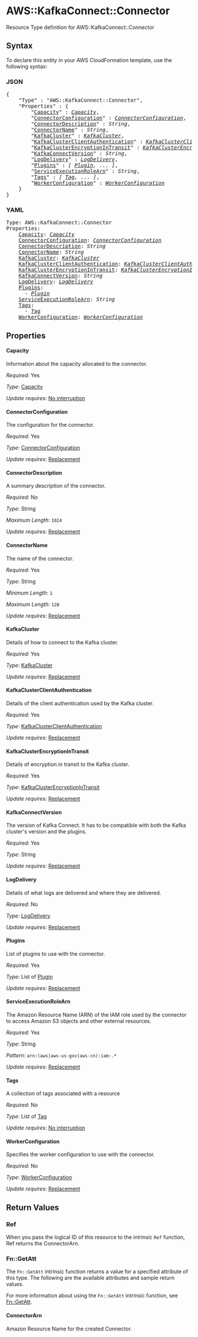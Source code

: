 # AWS::KafkaConnect::Connector

Resource Type definition for AWS::KafkaConnect::Connector

## Syntax

To declare this entity in your AWS CloudFormation template, use the following syntax:

### JSON

<pre>
{
    "Type" : "AWS::KafkaConnect::Connector",
    "Properties" : {
        "<a href="#capacity" title="Capacity">Capacity</a>" : <i><a href="capacity.md">Capacity</a></i>,
        "<a href="#connectorconfiguration" title="ConnectorConfiguration">ConnectorConfiguration</a>" : <i><a href="connectorconfiguration.md">ConnectorConfiguration</a></i>,
        "<a href="#connectordescription" title="ConnectorDescription">ConnectorDescription</a>" : <i>String</i>,
        "<a href="#connectorname" title="ConnectorName">ConnectorName</a>" : <i>String</i>,
        "<a href="#kafkacluster" title="KafkaCluster">KafkaCluster</a>" : <i><a href="kafkacluster.md">KafkaCluster</a></i>,
        "<a href="#kafkaclusterclientauthentication" title="KafkaClusterClientAuthentication">KafkaClusterClientAuthentication</a>" : <i><a href="kafkaclusterclientauthentication.md">KafkaClusterClientAuthentication</a></i>,
        "<a href="#kafkaclusterencryptionintransit" title="KafkaClusterEncryptionInTransit">KafkaClusterEncryptionInTransit</a>" : <i><a href="kafkaclusterencryptionintransit.md">KafkaClusterEncryptionInTransit</a></i>,
        "<a href="#kafkaconnectversion" title="KafkaConnectVersion">KafkaConnectVersion</a>" : <i>String</i>,
        "<a href="#logdelivery" title="LogDelivery">LogDelivery</a>" : <i><a href="logdelivery.md">LogDelivery</a></i>,
        "<a href="#plugins" title="Plugins">Plugins</a>" : <i>[ <a href="plugin.md">Plugin</a>, ... ]</i>,
        "<a href="#serviceexecutionrolearn" title="ServiceExecutionRoleArn">ServiceExecutionRoleArn</a>" : <i>String</i>,
        "<a href="#tags" title="Tags">Tags</a>" : <i>[ <a href="tag.md">Tag</a>, ... ]</i>,
        "<a href="#workerconfiguration" title="WorkerConfiguration">WorkerConfiguration</a>" : <i><a href="workerconfiguration.md">WorkerConfiguration</a></i>
    }
}
</pre>

### YAML

<pre>
Type: AWS::KafkaConnect::Connector
Properties:
    <a href="#capacity" title="Capacity">Capacity</a>: <i><a href="capacity.md">Capacity</a></i>
    <a href="#connectorconfiguration" title="ConnectorConfiguration">ConnectorConfiguration</a>: <i><a href="connectorconfiguration.md">ConnectorConfiguration</a></i>
    <a href="#connectordescription" title="ConnectorDescription">ConnectorDescription</a>: <i>String</i>
    <a href="#connectorname" title="ConnectorName">ConnectorName</a>: <i>String</i>
    <a href="#kafkacluster" title="KafkaCluster">KafkaCluster</a>: <i><a href="kafkacluster.md">KafkaCluster</a></i>
    <a href="#kafkaclusterclientauthentication" title="KafkaClusterClientAuthentication">KafkaClusterClientAuthentication</a>: <i><a href="kafkaclusterclientauthentication.md">KafkaClusterClientAuthentication</a></i>
    <a href="#kafkaclusterencryptionintransit" title="KafkaClusterEncryptionInTransit">KafkaClusterEncryptionInTransit</a>: <i><a href="kafkaclusterencryptionintransit.md">KafkaClusterEncryptionInTransit</a></i>
    <a href="#kafkaconnectversion" title="KafkaConnectVersion">KafkaConnectVersion</a>: <i>String</i>
    <a href="#logdelivery" title="LogDelivery">LogDelivery</a>: <i><a href="logdelivery.md">LogDelivery</a></i>
    <a href="#plugins" title="Plugins">Plugins</a>: <i>
      - <a href="plugin.md">Plugin</a></i>
    <a href="#serviceexecutionrolearn" title="ServiceExecutionRoleArn">ServiceExecutionRoleArn</a>: <i>String</i>
    <a href="#tags" title="Tags">Tags</a>: <i>
      - <a href="tag.md">Tag</a></i>
    <a href="#workerconfiguration" title="WorkerConfiguration">WorkerConfiguration</a>: <i><a href="workerconfiguration.md">WorkerConfiguration</a></i>
</pre>

## Properties

#### Capacity

Information about the capacity allocated to the connector.

_Required_: Yes

_Type_: <a href="capacity.md">Capacity</a>

_Update requires_: [No interruption](https://docs.aws.amazon.com/AWSCloudFormation/latest/UserGuide/using-cfn-updating-stacks-update-behaviors.html#update-no-interrupt)

#### ConnectorConfiguration

The configuration for the connector.

_Required_: Yes

_Type_: <a href="connectorconfiguration.md">ConnectorConfiguration</a>

_Update requires_: [Replacement](https://docs.aws.amazon.com/AWSCloudFormation/latest/UserGuide/using-cfn-updating-stacks-update-behaviors.html#update-replacement)

#### ConnectorDescription

A summary description of the connector.

_Required_: No

_Type_: String

_Maximum Length_: <code>1024</code>

_Update requires_: [Replacement](https://docs.aws.amazon.com/AWSCloudFormation/latest/UserGuide/using-cfn-updating-stacks-update-behaviors.html#update-replacement)

#### ConnectorName

The name of the connector.

_Required_: Yes

_Type_: String

_Minimum Length_: <code>1</code>

_Maximum Length_: <code>128</code>

_Update requires_: [Replacement](https://docs.aws.amazon.com/AWSCloudFormation/latest/UserGuide/using-cfn-updating-stacks-update-behaviors.html#update-replacement)

#### KafkaCluster

Details of how to connect to the Kafka cluster.

_Required_: Yes

_Type_: <a href="kafkacluster.md">KafkaCluster</a>

_Update requires_: [Replacement](https://docs.aws.amazon.com/AWSCloudFormation/latest/UserGuide/using-cfn-updating-stacks-update-behaviors.html#update-replacement)

#### KafkaClusterClientAuthentication

Details of the client authentication used by the Kafka cluster.

_Required_: Yes

_Type_: <a href="kafkaclusterclientauthentication.md">KafkaClusterClientAuthentication</a>

_Update requires_: [Replacement](https://docs.aws.amazon.com/AWSCloudFormation/latest/UserGuide/using-cfn-updating-stacks-update-behaviors.html#update-replacement)

#### KafkaClusterEncryptionInTransit

Details of encryption in transit to the Kafka cluster.

_Required_: Yes

_Type_: <a href="kafkaclusterencryptionintransit.md">KafkaClusterEncryptionInTransit</a>

_Update requires_: [Replacement](https://docs.aws.amazon.com/AWSCloudFormation/latest/UserGuide/using-cfn-updating-stacks-update-behaviors.html#update-replacement)

#### KafkaConnectVersion

The version of Kafka Connect. It has to be compatible with both the Kafka cluster's version and the plugins.

_Required_: Yes

_Type_: String

_Update requires_: [Replacement](https://docs.aws.amazon.com/AWSCloudFormation/latest/UserGuide/using-cfn-updating-stacks-update-behaviors.html#update-replacement)

#### LogDelivery

Details of what logs are delivered and where they are delivered.

_Required_: No

_Type_: <a href="logdelivery.md">LogDelivery</a>

_Update requires_: [Replacement](https://docs.aws.amazon.com/AWSCloudFormation/latest/UserGuide/using-cfn-updating-stacks-update-behaviors.html#update-replacement)

#### Plugins

List of plugins to use with the connector.

_Required_: Yes

_Type_: List of <a href="plugin.md">Plugin</a>

_Update requires_: [Replacement](https://docs.aws.amazon.com/AWSCloudFormation/latest/UserGuide/using-cfn-updating-stacks-update-behaviors.html#update-replacement)

#### ServiceExecutionRoleArn

The Amazon Resource Name (ARN) of the IAM role used by the connector to access Amazon S3 objects and other external resources.

_Required_: Yes

_Type_: String

_Pattern_: <code>arn:(aws|aws-us-gov|aws-cn):iam:.*</code>

_Update requires_: [Replacement](https://docs.aws.amazon.com/AWSCloudFormation/latest/UserGuide/using-cfn-updating-stacks-update-behaviors.html#update-replacement)

#### Tags

A collection of tags associated with a resource

_Required_: No

_Type_: List of <a href="tag.md">Tag</a>

_Update requires_: [No interruption](https://docs.aws.amazon.com/AWSCloudFormation/latest/UserGuide/using-cfn-updating-stacks-update-behaviors.html#update-no-interrupt)

#### WorkerConfiguration

Specifies the worker configuration to use with the connector.

_Required_: No

_Type_: <a href="workerconfiguration.md">WorkerConfiguration</a>

_Update requires_: [Replacement](https://docs.aws.amazon.com/AWSCloudFormation/latest/UserGuide/using-cfn-updating-stacks-update-behaviors.html#update-replacement)

## Return Values

### Ref

When you pass the logical ID of this resource to the intrinsic `Ref` function, Ref returns the ConnectorArn.

### Fn::GetAtt

The `Fn::GetAtt` intrinsic function returns a value for a specified attribute of this type. The following are the available attributes and sample return values.

For more information about using the `Fn::GetAtt` intrinsic function, see [Fn::GetAtt](https://docs.aws.amazon.com/AWSCloudFormation/latest/UserGuide/intrinsic-function-reference-getatt.html).

#### ConnectorArn

Amazon Resource Name for the created Connector.
